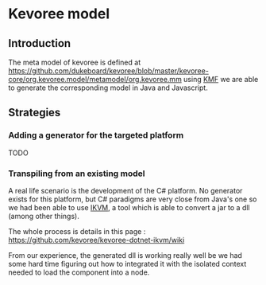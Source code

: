 # Kevoree model
## Introduction
The meta model of kevoree is defined at https://github.com/dukeboard/kevoree/blob/master/kevoree-core/org.kevoree.model/metamodel/org.kevoree.mm
using [KMF](http://kevoree.org/kmf/) we are able to generate the corresponding model in Java and Javascript.

## Strategies
### Adding a generator for the targeted platform
TODO

### Transpiling from an existing model
A real life scenario is the development of the C# platform.
No generator exists for this platform, but C# paradigms are very close from Java's one so we had been able to use [IKVM](http://www.ikvm.net/), a tool which is able to convert a jar to a dll (among other things).

The whole process is details in this page : https://github.com/kevoree/kevoree-dotnet-ikvm/wiki

From our experience, the generated dll is working really well be we had some hard time figuring out how to integrated it with the isolated context needed to load the component into a node.
